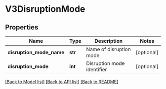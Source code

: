 # V3DisruptionMode

## Properties
Name | Type | Description | Notes
------------ | ------------- | ------------- | -------------
**disruption_mode_name** | **str** | Name of disruption mode | [optional] 
**disruption_mode** | **int** | Disruption mode identifier | [optional] 

[[Back to Model list]](../README.md#documentation-for-models) [[Back to API list]](../README.md#documentation-for-api-endpoints) [[Back to README]](../README.md)


